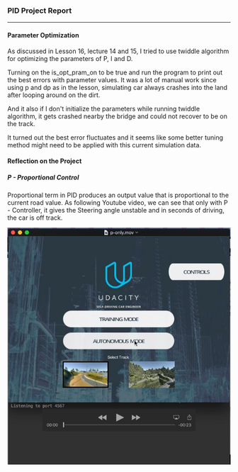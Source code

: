 ### PID Project Report

---

#### Parameter Optimization
As discussed in Lesson 16, lecture 14 and 15, I tried to use twiddle algorithm for optimizing the parameters of P, I and D. 

Turning on the is_opt_pram_on to be true and run the program to print out the best errors with parameter values. It was a lot of manual work since using p and dp as in the lesson, simulating car always crashes into the land after looping around on the dirt.

And it also if I don't initialize the parameters while running twiddle algorithm, it gets crashed nearby the bridge and could not recover to be on the track.

It turned out the best error fluctuates and it seems like some better tuning method might need to be applied with this current simulation data.

#### Reflection on the Project
##### P - Proportional Control
Proportional term in PID produces an output value that is proportional to the current road value. 
As following Youtube video, we can see that only with P - Controller, it gives the Steering angle unstable and in seconds of driving, the car is off track.

[![Alt p only](https://github.com/raymond-linn/sdc2-project4/blob/master/p-only.png)](https://youtu.be/xrQiyPdVDkQ)

